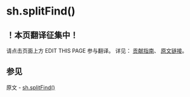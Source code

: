 # sh.splitFind()

## ！本页翻译征集中！

请点击页面上方 EDIT THIS PAGE 参与翻译。
详见：
[贡献指南]( https://github.com/JinMuInfo/MongoDB-Manual-zh/blob/master/CONTRIBUTING.md )、
[原文链接](  https://docs.mongodb.com/manual/reference/method/sh.splitFind/  )。

## 参见

原文 - [sh.splitFind()]( https://docs.mongodb.com/manual/reference/method/sh.splitFind/ )

